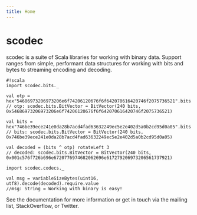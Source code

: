```yaml
---
title: Home
---
```

# scodec

scodec is a suite of Scala libraries for working with binary data. Support ranges from simple, performant data structures for working with bits and bytes to streaming encoding and decoding.

    #!scala
    import scodec.bits._

    val otp = hex"54686973206973206e6f74206120676f6f642070616420746f2075736521".bits
    // otp: scodec.bits.BitVector = BitVector(240 bits, 0x54686973206973206e6f74206120676f6f642070616420746f2075736521)

    val bits = hex"746be39ece241e0da28b7acd4fad63632249ec5e2e402d5a0b2cd95d0a05".bits
    // bits: scodec.bits.BitVector = BitVector(240 bits, 0x746be39ece241e0da28b7acd4fad63632249ec5e2e402d5a0b2cd95d0a05)

    val decoded = (bits ^ otp) rotateLeft 3
    // decoded: scodec.bits.BitVector = BitVector(240 bits, 0x001c576f726b696e6720776974682062696e617279206973206561737921)

    import scodec.codecs._

    val msg = variableSizeBytes(uint16, utf8).decode(decoded).require.value
    //msg: String = Working with binary is easy!

See the documentation for more information or get in touch via the mailing list, StackOverflow, or Twitter.

